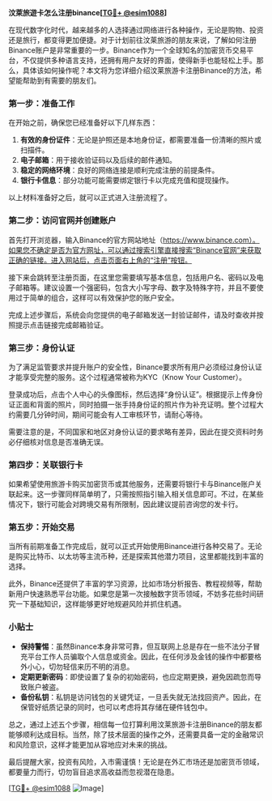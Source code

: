 **汶萊旅遊卡怎么注册binance[[TG💪+ @esim1088](https://t.me/s/esim1088)]**

在现代数字化时代，越来越多的人选择通过网络进行各种操作，无论是购物、投资还是旅行，都变得更加便捷。对于计划前往汶莱旅游的朋友来说，了解如何注册Binance账户是非常重要的一步。Binance作为一个全球知名的加密货币交易平台，不仅提供多种语言支持，还拥有用户友好的界面，使得新手也能轻松上手。那么，具体该如何操作呢？本文将为您详细介绍汶莱旅游卡注册Binance的方法，希望能帮助到有需要的朋友们。

### 第一步：准备工作

在开始之前，确保您已经准备好以下几样东西：

1. **有效的身份证件**：无论是护照还是本地身份证，都需要准备一份清晰的照片或扫描件。
2. **电子邮箱**：用于接收验证码以及后续的邮件通知。
3. **稳定的网络环境**：良好的网络连接是顺利完成注册的前提条件。
4. **银行卡信息**：部分功能可能需要绑定银行卡以完成充值和提现操作。

以上材料准备好之后，就可以正式进入注册流程了。

### 第二步：访问官网并创建账户

首先打开浏览器，输入Binance的官方网站地址（https://www.binance.com）。如果您不确定是否为官方网址，可以通过搜索引擎直接搜索“Binance官网”来获取正确的链接。进入网站后，点击页面右上角的“注册”按钮。

接下来会跳转至注册页面，在这里您需要填写基本信息，包括用户名、密码以及电子邮箱等。建议设置一个强密码，包含大小写字母、数字及特殊字符，并且不要使用过于简单的组合，这样可以有效保护您的账户安全。

完成上述步骤后，系统会向您提供的电子邮箱发送一封验证邮件，请及时查收并按照提示点击链接完成邮箱验证。

### 第三步：身份认证

为了满足监管要求并提升账户的安全性，Binance要求所有用户必须经过身份认证才能享受完整的服务。这个过程通常被称为KYC（Know Your Customer）。

登录成功后，点击个人中心的头像图标，然后选择“身份认证”。根据提示上传身份证正面和背面的照片，同时拍摄一张手持身份证的照片作为补充证明。整个过程大约需要几分钟时间，期间可能会有人工审核环节，请耐心等待。

需要注意的是，不同国家和地区对身份认证的要求略有差异，因此在提交资料时务必仔细核对信息是否准确无误。

### 第四步：关联银行卡

如果希望使用旅游卡购买加密货币或其他服务，还需要将银行卡与Binance账户关联起来。这一步骤同样简单明了，只需按照指引输入相关信息即可。不过，在某些情况下，银行可能会对跨境交易有所限制，因此建议提前咨询您的发卡行。

### 第五步：开始交易

当所有前期准备工作完成后，就可以正式开始使用Binance进行各种交易了。无论是购买比特币、以太坊等主流币种，还是探索其他潜力项目，这里都能找到丰富的选择。

此外，Binance还提供了丰富的学习资源，比如市场分析报告、教程视频等，帮助新用户快速熟悉平台功能。如果您是第一次接触数字货币领域，不妨多花些时间研究一下基础知识，这样能够更好地规避风险并抓住机遇。

### 小贴士

- **保持警惕**：虽然Binance本身非常可靠，但互联网上总是存在一些不法分子冒充平台工作人员骗取个人信息或资金。因此，在任何涉及金钱的操作中都要格外小心，切勿轻信来历不明的消息。
- **定期更新密码**：即使设置了复杂的初始密码，也应定期更换，避免因疏忽而导致账户被盗。
- **备份私钥**：私钥是访问钱包的关键凭证，一旦丢失就无法找回资产。因此，在保管好纸质记录的同时，也可以考虑将其存储在硬件钱包中。

总之，通过上述五个步骤，相信每一位打算利用汶莱旅游卡注册Binance的朋友都能够顺利达成目标。当然，除了技术层面的操作之外，还需要具备一定的金融常识和风险意识，这样才能更加从容地应对未来的挑战。

最后提醒大家，投资有风险，入市需谨慎！无论是在外汇市场还是加密货币领域，都要量力而行，切勿盲目追求高收益而忽视潜在隐患。

[[TG💪+ @esim1088](https://t.me/s/esim1088) ![Image](https://i.postimg.cc/4NQfJmqS/Snipaste-2025-05-13-00-14-12.png)]
